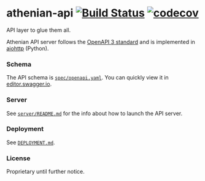 # athenian-api [![Build Status](https://travis-ci.com/athenianco/athenian-api.svg?branch=master)](https://travis-ci.com/athenianco/athenian-api) [![codecov](https://codecov.io/gh/athenianco/athenian-api/branch/master/graph/badge.svg)](https://codecov.io/gh/athenianco/athenian-api)
API layer to glue them all.

Athenian API server follows the [OpenAPI 3 standard](https://github.com/OAI/OpenAPI-Specification/blob/master/versions/3.0.2.md)
and is implemented in [aiohttp](https://github.com/aio-libs/aiohttp) (Python).

### Schema

The API schema is [`spec/openapi.yaml`](spec/openapi.yaml). You can quickly view it in [editor.swagger.io](https://editor.swagger.io/).

### Server

See [`server/README.md`](server/README.md) for the info about how to launch the API server.

### Deployment

See [`DEPLOYMENT.md`](DEPLOYMENT.md).

### License

Proprietary until further notice.
